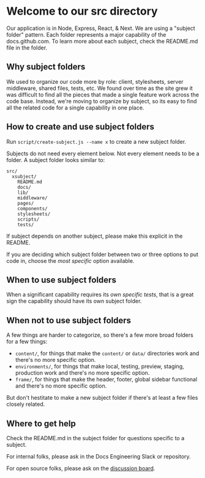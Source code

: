 # Welcome to our src directory

Our application is in Node, Express, React, & Next. We are using a "subject folder" pattern. Each folder represents a major capability of the docs.github.com. To learn more about each subject, check the README.md file in the folder.

## Why subject folders

We used to organize our code more by role: client, stylesheets, server middleware, shared files, tests, etc. We found over time as the site grew it was difficult to find all the pieces that made a single feature work across the code base. Instead, we're moving to organize by subject, so its easy to find all the related code for a single capability in one place.

## How to create and use subject folders

Run `script/create-subject.js --name x` to create a new subject folder.

Subjects do not need every element below. Not every element needs to be a folder. A subject folder looks similar to:

```
src/
  xsubject/
    README.md
    docs/
    lib/
    middleware/
    pages/
    components/
    stylesheets/
    scripts/
    tests/
```

If subject depends on another subject, please make this explicit in the README.

If you are deciding which subject folder between two or three options to put code in, choose the _most specific_ option available.

## When to use subject folders

When a significant capability requires its _own specific tests_, that is a great sign the capability should have its own subject folder.

## When not to use subject folders

A few things are harder to categorize, so there's a few more broad folders for a few things:

- `content/`, for things that make the `content/` or `data/` directories work and there's no more specific option.
- `environments/`, for things that make local, testing, preview, staging, production work and there's no more specific option.
- `frame/`, for things that make the header, footer, global sidebar functional and there's no more specific option.

But don't hestitate to make a new subject folder if there's at least a few files closely related.

## Where to get help

Check the README.md in the subject folder for questions specific to a subject.

For internal folks, please ask in the Docs Engineering Slack or repository.

For open source folks, please ask on the [discussion board](https://github.com/github/docs/discussions).
